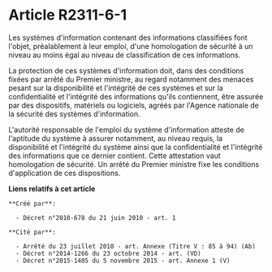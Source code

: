 # Article R2311-6-1

Les systèmes d'information contenant des informations classifiées font l'objet, préalablement à leur emploi, d'une
homologation de sécurité à un niveau au moins égal au niveau de classification de ces informations.

La protection de ces systèmes d'information doit, dans des conditions fixées par arrêté du Premier ministre, au regard
notamment des menaces pesant sur la disponibilité et l'intégrité de ces systèmes et sur la confidentialité et l'intégrité des
informations qu'ils contiennent, être assurée par des dispositifs, matériels ou logiciels, agréés par l'Agence nationale de
la sécurité des systèmes d'information.

L'autorité responsable de l'emploi du système d'information atteste de l'aptitude du système à assurer notamment, au niveau
requis, la disponibilité et l'intégrité du système ainsi que la confidentialité et l'intégrité des informations que ce
dernier contient. Cette attestation vaut homologation de sécurité. Un arrêté du Premier ministre fixe les conditions
d'application de ces dispositions.

**Liens relatifs à cet article**

	**Créé par**:

	  - Décret n°2010-678 du 21 juin 2010 - art. 1

	**Cité par**:

	  - Arrêté du 23 juillet 2010 - art. Annexe (Titre V : 85 à 94) (Ab)
	  - Décret n°2014-1266 du 23 octobre 2014 - art. (VD)
	  - Décret n°2015-1405 du 5 novembre 2015 - art. Annexe 1 (V)
